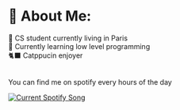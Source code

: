 # 🌸 About Me:
🥖 CS student currently living in Paris<br>
🌱 Currently learning low level programming<br>
🐈‍⬛ Catppucin enjoyer <br><br>

You can find me on spotify every hours of the day<br>

<a href="https://kuruae.pythonanywhere.com/link">
  <img
    src="https://kuruae.pythonanywhere.com?theme=dark&eq_color=FEC8D8"
    alt="Current Spotify Song"
  />
</a>
